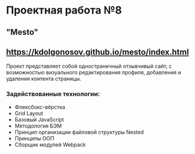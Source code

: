 # Проектная работа №8
## "Mesto"
## https://kdolgonosov.github.io/mesto/index.html

Проект представляет собой одностраничный отзывчивый сайт, с возможностью визуального редактирования профиля, добавления и удаления контента страницы.

### Задействованные технологии:
- Флексбокс-вёрстка
- Grid Layout
- Базовый JavaScript
- Методология БЭМ
- Принцип организации файловой структуры Nested
- Принципы ООП
- Сборщик модулей Webpack